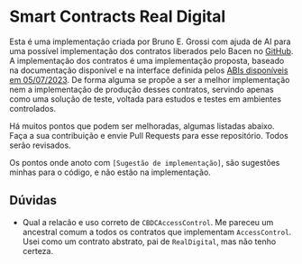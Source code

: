 # Smart Contracts Real Digital

Esta é uma implementação criada por Bruno E. Grossi com ajuda de AI para uma possível implementação dos contratos liberados pelo Bacen no [GitHub](https://github.com/bacen/pilotord-kit-onboarding). A implementação dos contratos é uma implementação proposta, baseado na documentação disponível e na interface definida pelos [ABIs disponíveis em 05/07/2023](https://github.com/bacen/pilotord-kit-onboarding/tree/a27aecb4650557d82009282f79508753de3b6544/abi). De forma alguma se propõe a ser a melhor implementação nem a implementação de produção desses contratos, servindo apenas como uma solução de teste, voltada para estudos e testes em ambientes controlados.

Há muitos pontos que podem ser melhoradas, algumas listadas abaixo. Faça a sua contribuição e envie Pull Requests para esse repositório. Todos serão revisados.

Os pontos onde anoto com `[Sugestão de implementação]`, são sugestões minhas para o código, e não estão na implementação.

## Dúvidas

- Qual a relacão e uso correto de `CBDCAccessControl`. Me pareceu um ancestral comum a todos os contratos que implementam `AccessControl`. Usei como um contrato abstrato, pai de `RealDigital`, mas não tenho certeza.


